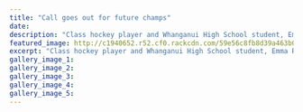 ```yaml
---
title: "Call goes out for future champs"
date: 
description: "Class hockey player and Whanganui High School student, Emma Rainey is a prime example of a Whanganui Future Champion..."
featured_image: http://c1940652.r52.cf0.rackcdn.com/59e56c8fb8d39a463b00038a/Emma-Rainey-eg-of-Future-Champs-trust-sept-2017.jpg
excerpt: "Class hockey player and Whanganui High School student, Emma Rainey is a prime example of a Whanganui Future Champion."
gallery_image_1: 
gallery_image_2: 
gallery_image_3: 
gallery_image_4: 
gallery_image_5: 
---
```

